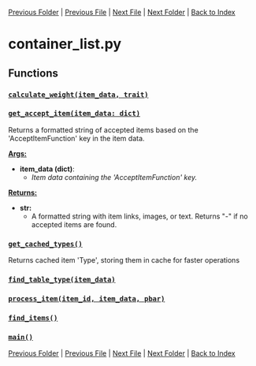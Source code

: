 [Previous Folder](../items/item_article.md) | [Previous File](clothing_list.md) | [Next File](fluid_container_list.md) | [Next Folder](../objects/components.md) | [Back to Index](../../index.md)

# container_list.py

## Functions

### [`calculate_weight(item_data, trait)`](https://github.com/Vaileasys/pz-wiki_parser/blob/main/scripts/lists/container_list.py#L22)
### [`get_accept_item(item_data: dict)`](https://github.com/Vaileasys/pz-wiki_parser/blob/main/scripts/lists/container_list.py#L42)

Returns a formatted string of accepted items based on the 'AcceptItemFunction' key in the item data.


<ins>**Args:**</ins>
  - **item_data (dict)**:
      - _Item data containing the 'AcceptItemFunction' key._

<ins>**Returns:**</ins>
  - **str:**
      - A formatted string with item links, images, or text. Returns "-" if no accepted items are found.

### [`get_cached_types()`](https://github.com/Vaileasys/pz-wiki_parser/blob/main/scripts/lists/container_list.py#L154)

Returns cached item 'Type', storing them in cache for faster operations

### [`find_table_type(item_data)`](https://github.com/Vaileasys/pz-wiki_parser/blob/main/scripts/lists/container_list.py#L187)
### [`process_item(item_id, item_data, pbar)`](https://github.com/Vaileasys/pz-wiki_parser/blob/main/scripts/lists/container_list.py#L207)
### [`find_items()`](https://github.com/Vaileasys/pz-wiki_parser/blob/main/scripts/lists/container_list.py#L300)
### [`main()`](https://github.com/Vaileasys/pz-wiki_parser/blob/main/scripts/lists/container_list.py#L329)


[Previous Folder](../items/item_article.md) | [Previous File](clothing_list.md) | [Next File](fluid_container_list.md) | [Next Folder](../objects/components.md) | [Back to Index](../../index.md)
